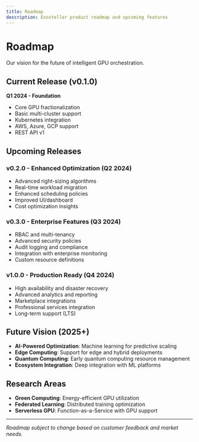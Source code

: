 ```yaml
---
title: Roadmap
description: Exostellar product roadmap and upcoming features
---
```


# Roadmap

Our vision for the future of intelligent GPU orchestration.

## Current Release (v0.1.0)

**Q1 2024 - Foundation**

- Core GPU fractionalization
- Basic multi-cluster support
- Kubernetes integration
- AWS, Azure, GCP support
- REST API v1

## Upcoming Releases

### v0.2.0 - Enhanced Optimization (Q2 2024)

- Advanced right-sizing algorithms
- Real-time workload migration
- Enhanced scheduling policies
- Improved UI/dashboard
- Cost optimization insights

### v0.3.0 - Enterprise Features (Q3 2024)

- RBAC and multi-tenancy
- Advanced security policies
- Audit logging and compliance
- Integration with enterprise monitoring
- Custom resource definitions

### v1.0.0 - Production Ready (Q4 2024)

- High availability and disaster recovery
- Advanced analytics and reporting
- Marketplace integrations
- Professional services integration
- Long-term support (LTS)

## Future Vision (2025+)

- **AI-Powered Optimization**: Machine learning for predictive scaling
- **Edge Computing**: Support for edge and hybrid deployments
- **Quantum Computing**: Early quantum computing resource management
- **Ecosystem Integration**: Deep integration with ML platforms

## Research Areas

- **Green Computing**: Energy-efficient GPU utilization
- **Federated Learning**: Distributed training optimization
- **Serverless GPU**: Function-as-a-Service with GPU support

---

*Roadmap subject to change based on customer feedback and market needs.*
